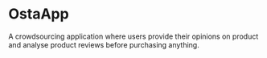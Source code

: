 # OstaApp
A crowdsourcing application where users provide their opinions on product and analyse product reviews before purchasing anything.
